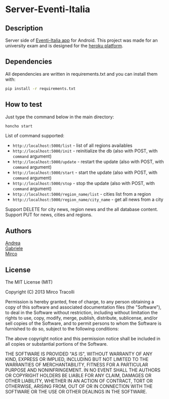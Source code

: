 Server-Eventi-Italia
====================

## Description
Server side of [Eventi-Italia app](https://github.com/Gabriele91/Client-Eventi-Italia) for Android. This project was made for an university exam and is designed for the [heroku platform](https://www.heroku.com/).

## Dependencies

All dependencies are written in requirements.txt and you can install them with:
```bash
pip install -r requirements.txt
```
## How to test

Just type the command below in the main directory:
```bash
honcho start
```
List of command supported:
* `http://localhost:5000/list` - list of all regions availables
* `http://localhost:5000/init` - reinitialize the db (also with POST, with `command` argument)
* `http://localhost:5000/update` - restart the update (also with POST, with `command` argument)
* `http://localhost:5000/start` - start the update (also with POST, with `command` argument)
* `http://localhost:5000/stop` - stop the update (also with POST, with `command` argument)
* `http://localhost:5000/region_name/list` - cities list from a region
* `http://localhost:5000/region_name/city_name` - get all news from a city

Support DELETE for city news, region news and the all database content.  
Support PUT for news, cities and regions.

## Authors

[Andrea](https://github.com/campo23)  
[Gabriele](https://github.com/Gabriele91)  
[Mirco](https://github.com/MircoT)

## License

The MIT License (MIT)

Copyright (C) 2013 Mirco Tracolli

Permission is hereby granted, free of charge, to any person obtaining a copy of this software and associated documentation files (the "Software"), to deal in the Software without restriction, including without limitation the rights to use, copy, modify, merge, publish, distribute, sublicense, and/or sell copies of the Software, and to permit persons to whom the Software is furnished to do so, subject to the following conditions:

The above copyright notice and this permission notice shall be included in all copies or substantial portions of the Software.

THE SOFTWARE IS PROVIDED "AS IS", WITHOUT WARRANTY OF ANY KIND, EXPRESS OR IMPLIED, INCLUDING BUT NOT LIMITED TO THE WARRANTIES OF MERCHANTABILITY, FITNESS FOR A PARTICULAR PURPOSE AND NONINFRINGEMENT. IN NO EVENT SHALL THE AUTHORS OR COPYRIGHT HOLDERS BE LIABLE FOR ANY CLAIM, DAMAGES OR OTHER LIABILITY, WHETHER IN AN ACTION OF CONTRACT, TORT OR OTHERWISE, ARISING FROM, OUT OF OR IN CONNECTION WITH THE SOFTWARE OR THE USE OR OTHER DEALINGS IN THE SOFTWARE.

